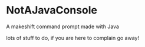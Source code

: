 NotAJavaConsole
===============

A makeshift command prompt made with Java


lots of stuff to do, if you are here to complain go away!

